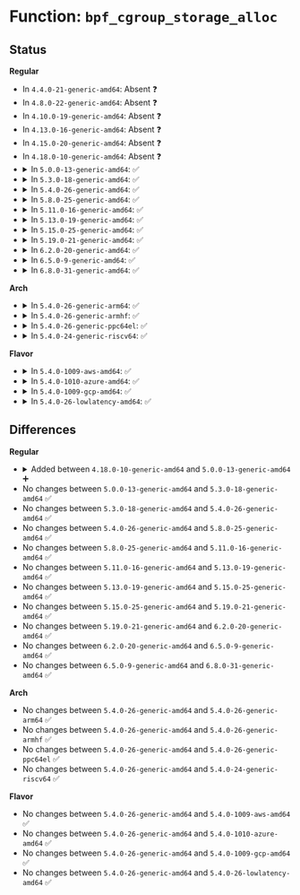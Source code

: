 # Function: <code>bpf_cgroup_storage_alloc</code>

## Status
<b>Regular</b>
<ul>
<li>
In <code>4.4.0-21-generic-amd64</code>: Absent ❓
</li>
<li>
In <code>4.8.0-22-generic-amd64</code>: Absent ❓
</li>
<li>
In <code>4.10.0-19-generic-amd64</code>: Absent ❓
</li>
<li>
In <code>4.13.0-16-generic-amd64</code>: Absent ❓
</li>
<li>
In <code>4.15.0-20-generic-amd64</code>: Absent ❓
</li>
<li>
In <code>4.18.0-10-generic-amd64</code>: Absent ❓
</li>
<li>
<details>
<summary>In <code>5.0.0-13-generic-amd64</code>: ✅</summary>

```c
struct bpf_cgroup_storage * bpf_cgroup_storage_alloc(struct bpf_prog * prog, enum bpf_cgroup_storage_type stype)
```

```json
{
  "name": "bpf_cgroup_storage_alloc",
  "collision_type": "Unique Global",
  "inline_type": "No",
  "funcs": [
    {
      "addr": 18446744071580780000,
      "name": "bpf_cgroup_storage_alloc",
      "external": true,
      "loc": "kernel/bpf/local_storage.c:457",
      "file": "kernel/bpf/local_storage.c",
      "inline": "seen, unknown",
      "caller_inline": [],
      "caller_func": [
        "kernel/bpf/cgroup.c:__cgroup_bpf_attach",
        "kernel/bpf/cgroup.c:__cgroup_bpf_attach",
        "net/bpf/test_run.c:bpf_test_run",
        "net/bpf/test_run.c:bpf_test_run"
      ]
    }
  ],
  "symbols": [
    {
      "addr": 18446744071580780000,
      "name": "bpf_cgroup_storage_alloc",
      "section": ".text",
      "bind": "STB_GLOBAL",
      "size": 264
    }
  ]
}
```
</details>
</li>
<li>
<details>
<summary>In <code>5.3.0-18-generic-amd64</code>: ✅</summary>

```c
struct bpf_cgroup_storage * bpf_cgroup_storage_alloc(struct bpf_prog * prog, enum bpf_cgroup_storage_type stype)
```

```json
{
  "name": "bpf_cgroup_storage_alloc",
  "collision_type": "Unique Global",
  "inline_type": "No",
  "funcs": [
    {
      "addr": 18446744071580864656,
      "name": "bpf_cgroup_storage_alloc",
      "external": true,
      "loc": "kernel/bpf/local_storage.c:477",
      "file": "kernel/bpf/local_storage.c",
      "inline": "seen, unknown",
      "caller_inline": [],
      "caller_func": [
        "kernel/bpf/cgroup.c:__cgroup_bpf_attach",
        "net/bpf/test_run.c:bpf_test_run",
        "net/bpf/test_run.c:bpf_test_run"
      ]
    }
  ],
  "symbols": [
    {
      "addr": 18446744071580864656,
      "name": "bpf_cgroup_storage_alloc",
      "section": ".text",
      "bind": "STB_GLOBAL",
      "size": 292
    }
  ]
}
```
</details>
</li>
<li>
<details>
<summary>In <code>5.4.0-26-generic-amd64</code>: ✅</summary>

```c
struct bpf_cgroup_storage * bpf_cgroup_storage_alloc(struct bpf_prog * prog, enum bpf_cgroup_storage_type stype)
```

```json
{
  "name": "bpf_cgroup_storage_alloc",
  "collision_type": "Unique Global",
  "inline_type": "No",
  "funcs": [
    {
      "addr": 18446744071580915680,
      "name": "bpf_cgroup_storage_alloc",
      "external": true,
      "loc": "kernel/bpf/local_storage.c:477",
      "file": "kernel/bpf/local_storage.c",
      "inline": "seen, unknown",
      "caller_inline": [],
      "caller_func": [
        "kernel/bpf/cgroup.c:__cgroup_bpf_attach",
        "net/bpf/test_run.c:bpf_test_run",
        "net/bpf/test_run.c:bpf_test_run"
      ]
    }
  ],
  "symbols": [
    {
      "addr": 18446744071580915680,
      "name": "bpf_cgroup_storage_alloc",
      "section": ".text",
      "bind": "STB_GLOBAL",
      "size": 292
    }
  ]
}
```
</details>
</li>
<li>
<details>
<summary>In <code>5.8.0-25-generic-amd64</code>: ✅</summary>

```c
struct bpf_cgroup_storage * bpf_cgroup_storage_alloc(struct bpf_prog * prog, enum bpf_cgroup_storage_type stype)
```

```json
{
  "name": "bpf_cgroup_storage_alloc",
  "collision_type": "Unique Global",
  "inline_type": "No",
  "funcs": [
    {
      "addr": 18446744071581062752,
      "name": "bpf_cgroup_storage_alloc",
      "external": true,
      "loc": "kernel/bpf/local_storage.c:477",
      "file": "kernel/bpf/local_storage.c",
      "inline": "seen, unknown",
      "caller_inline": [],
      "caller_func": [
        "kernel/bpf/cgroup.c:__cgroup_bpf_attach",
        "kernel/bpf/cgroup.c:__cgroup_bpf_attach",
        "net/bpf/test_run.c:bpf_test_run",
        "net/bpf/test_run.c:bpf_test_run"
      ]
    }
  ],
  "symbols": [
    {
      "addr": 18446744071581062752,
      "name": "bpf_cgroup_storage_alloc",
      "section": ".text",
      "bind": "STB_GLOBAL",
      "size": 290
    }
  ]
}
```
</details>
</li>
<li>
<details>
<summary>In <code>5.11.0-16-generic-amd64</code>: ✅</summary>

```c
struct bpf_cgroup_storage * bpf_cgroup_storage_alloc(struct bpf_prog * prog, enum bpf_cgroup_storage_type stype)
```

```json
{
  "name": "bpf_cgroup_storage_alloc",
  "collision_type": "Unique Global",
  "inline_type": "No",
  "funcs": [
    {
      "addr": 18446744071581074608,
      "name": "bpf_cgroup_storage_alloc",
      "external": true,
      "loc": "kernel/bpf/local_storage.c:486",
      "file": "kernel/bpf/local_storage.c",
      "inline": "seen, unknown",
      "caller_inline": [],
      "caller_func": [
        "kernel/bpf/cgroup.c:__cgroup_bpf_attach",
        "net/bpf/test_run.c:bpf_test_run",
        "net/bpf/test_run.c:bpf_test_run"
      ]
    }
  ],
  "symbols": [
    {
      "addr": 18446744071581074608,
      "name": "bpf_cgroup_storage_alloc",
      "section": ".text",
      "bind": "STB_GLOBAL",
      "size": 239
    }
  ]
}
```
</details>
</li>
<li>
<details>
<summary>In <code>5.13.0-19-generic-amd64</code>: ✅</summary>

```c
struct bpf_cgroup_storage * bpf_cgroup_storage_alloc(struct bpf_prog * prog, enum bpf_cgroup_storage_type stype)
```

```json
{
  "name": "bpf_cgroup_storage_alloc",
  "collision_type": "Unique Global",
  "inline_type": "No",
  "funcs": [
    {
      "addr": 18446744071581089600,
      "name": "bpf_cgroup_storage_alloc",
      "external": true,
      "loc": "kernel/bpf/local_storage.c:487",
      "file": "kernel/bpf/local_storage.c",
      "inline": "seen, unknown",
      "caller_inline": [],
      "caller_func": [
        "kernel/bpf/cgroup.c:__cgroup_bpf_attach",
        "net/bpf/test_run.c:bpf_test_run",
        "net/bpf/test_run.c:bpf_test_run"
      ]
    }
  ],
  "symbols": [
    {
      "addr": 18446744071581089600,
      "name": "bpf_cgroup_storage_alloc",
      "section": ".text",
      "bind": "STB_GLOBAL",
      "size": 239
    }
  ]
}
```
</details>
</li>
<li>
<details>
<summary>In <code>5.15.0-25-generic-amd64</code>: ✅</summary>

```c
struct bpf_cgroup_storage * bpf_cgroup_storage_alloc(struct bpf_prog * prog, enum bpf_cgroup_storage_type stype)
```

```json
{
  "name": "bpf_cgroup_storage_alloc",
  "collision_type": "Unique Global",
  "inline_type": "No",
  "funcs": [
    {
      "addr": 18446744071581318720,
      "name": "bpf_cgroup_storage_alloc",
      "external": true,
      "loc": "kernel/bpf/local_storage.c:493",
      "file": "kernel/bpf/local_storage.c",
      "inline": "seen, unknown",
      "caller_inline": [],
      "caller_func": [
        "kernel/bpf/cgroup.c:__cgroup_bpf_attach",
        "net/bpf/test_run.c:bpf_test_run",
        "net/bpf/test_run.c:bpf_test_run"
      ]
    }
  ],
  "symbols": [
    {
      "addr": 18446744071581318720,
      "name": "bpf_cgroup_storage_alloc",
      "section": ".text",
      "bind": "STB_GLOBAL",
      "size": 302
    }
  ]
}
```
</details>
</li>
<li>
<details>
<summary>In <code>5.19.0-21-generic-amd64</code>: ✅</summary>

```c
struct bpf_cgroup_storage * bpf_cgroup_storage_alloc(struct bpf_prog * prog, enum bpf_cgroup_storage_type stype)
```

```json
{
  "name": "bpf_cgroup_storage_alloc",
  "collision_type": "Unique Global",
  "inline_type": "No",
  "funcs": [
    {
      "addr": 18446744071581620592,
      "name": "bpf_cgroup_storage_alloc",
      "external": true,
      "loc": "kernel/bpf/local_storage.c:493",
      "file": "kernel/bpf/local_storage.c",
      "inline": "seen, unknown",
      "caller_inline": [],
      "caller_func": [
        "kernel/bpf/cgroup.c:__cgroup_bpf_attach",
        "net/bpf/test_run.c:bpf_test_run",
        "net/bpf/test_run.c:bpf_test_run"
      ]
    }
  ],
  "symbols": [
    {
      "addr": 18446744071581620592,
      "name": "bpf_cgroup_storage_alloc",
      "section": ".text",
      "bind": "STB_GLOBAL",
      "size": 411
    }
  ]
}
```
</details>
</li>
<li>
<details>
<summary>In <code>6.2.0-20-generic-amd64</code>: ✅</summary>

```c
struct bpf_cgroup_storage * bpf_cgroup_storage_alloc(struct bpf_prog * prog, enum bpf_cgroup_storage_type stype)
```

```json
{
  "name": "bpf_cgroup_storage_alloc",
  "collision_type": "Unique Global",
  "inline_type": "No",
  "funcs": [
    {
      "addr": 18446744071582005504,
      "name": "bpf_cgroup_storage_alloc",
      "external": true,
      "loc": "kernel/bpf/local_storage.c:492",
      "file": "kernel/bpf/local_storage.c",
      "inline": "seen, unknown",
      "caller_inline": [],
      "caller_func": [
        "kernel/bpf/cgroup.c:__cgroup_bpf_attach",
        "net/bpf/test_run.c:bpf_test_run",
        "net/bpf/test_run.c:bpf_test_run"
      ]
    }
  ],
  "symbols": [
    {
      "addr": 18446744071582005504,
      "name": "bpf_cgroup_storage_alloc",
      "section": ".text",
      "bind": "STB_GLOBAL",
      "size": 610
    }
  ]
}
```
</details>
</li>
<li>
<details>
<summary>In <code>6.5.0-9-generic-amd64</code>: ✅</summary>

```c
struct bpf_cgroup_storage * bpf_cgroup_storage_alloc(struct bpf_prog * prog, enum bpf_cgroup_storage_type stype)
```

```json
{
  "name": "bpf_cgroup_storage_alloc",
  "collision_type": "Unique Global",
  "inline_type": "No",
  "funcs": [
    {
      "addr": 18446744071582196528,
      "name": "bpf_cgroup_storage_alloc",
      "external": true,
      "loc": "kernel/bpf/local_storage.c:499",
      "file": "kernel/bpf/local_storage.c",
      "inline": "seen, unknown",
      "caller_inline": [],
      "caller_func": [
        "kernel/bpf/cgroup.c:__cgroup_bpf_attach",
        "net/bpf/test_run.c:bpf_test_run",
        "net/bpf/test_run.c:bpf_test_run"
      ]
    }
  ],
  "symbols": [
    {
      "addr": 18446744071582196528,
      "name": "bpf_cgroup_storage_alloc",
      "section": ".text",
      "bind": "STB_GLOBAL",
      "size": 480
    }
  ]
}
```
</details>
</li>
<li>
<details>
<summary>In <code>6.8.0-31-generic-amd64</code>: ✅</summary>

```c
struct bpf_cgroup_storage * bpf_cgroup_storage_alloc(struct bpf_prog * prog, enum bpf_cgroup_storage_type stype)
```

```json
{
  "name": "bpf_cgroup_storage_alloc",
  "collision_type": "Unique Global",
  "inline_type": "No",
  "funcs": [
    {
      "addr": 18446744071582345440,
      "name": "bpf_cgroup_storage_alloc",
      "external": true,
      "loc": "kernel/bpf/local_storage.c:499",
      "file": "kernel/bpf/local_storage.c",
      "inline": "seen, unknown",
      "caller_inline": [],
      "caller_func": [
        "kernel/bpf/cgroup.c:__cgroup_bpf_attach",
        "net/bpf/test_run.c:bpf_test_run",
        "net/bpf/test_run.c:bpf_test_run"
      ]
    }
  ],
  "symbols": [
    {
      "addr": 18446744071582345440,
      "name": "bpf_cgroup_storage_alloc",
      "section": ".text",
      "bind": "STB_GLOBAL",
      "size": 500
    }
  ]
}
```
</details>
</li>
</ul>
<b>Arch</b>
<ul>
<li>
<details>
<summary>In <code>5.4.0-26-generic-arm64</code>: ✅</summary>

```c
struct bpf_cgroup_storage * bpf_cgroup_storage_alloc(struct bpf_prog * prog, enum bpf_cgroup_storage_type stype)
```

```json
{
  "name": "bpf_cgroup_storage_alloc",
  "collision_type": "Unique Global",
  "inline_type": "No",
  "funcs": [
    {
      "addr": 18446603336492249496,
      "name": "bpf_cgroup_storage_alloc",
      "external": true,
      "loc": "kernel/bpf/local_storage.c:477",
      "file": "kernel/bpf/local_storage.c",
      "inline": "seen, unknown",
      "caller_inline": [],
      "caller_func": [
        "kernel/bpf/cgroup.c:__cgroup_bpf_attach",
        "kernel/bpf/cgroup.c:__cgroup_bpf_attach",
        "net/bpf/test_run.c:bpf_test_run",
        "net/bpf/test_run.c:bpf_test_run"
      ]
    }
  ],
  "symbols": [
    {
      "addr": 18446603336492249496,
      "name": "bpf_cgroup_storage_alloc",
      "section": ".text",
      "bind": "STB_GLOBAL",
      "size": 324
    }
  ]
}
```
</details>
</li>
<li>
<details>
<summary>In <code>5.4.0-26-generic-armhf</code>: ✅</summary>

```c
struct bpf_cgroup_storage * bpf_cgroup_storage_alloc(struct bpf_prog * prog, enum bpf_cgroup_storage_type stype)
```

```json
{
  "name": "bpf_cgroup_storage_alloc",
  "collision_type": "Unique Global",
  "inline_type": "No",
  "funcs": [
    {
      "addr": 3226142120,
      "name": "bpf_cgroup_storage_alloc",
      "external": true,
      "loc": "kernel/bpf/local_storage.c:477",
      "file": "kernel/bpf/local_storage.c",
      "inline": "seen, unknown",
      "caller_inline": [],
      "caller_func": [
        "kernel/bpf/cgroup.c:__cgroup_bpf_attach",
        "net/bpf/test_run.c:bpf_test_run",
        "net/bpf/test_run.c:bpf_test_run"
      ]
    }
  ],
  "symbols": [
    {
      "addr": 3226142120,
      "name": "bpf_cgroup_storage_alloc",
      "section": ".text",
      "bind": "STB_GLOBAL",
      "size": 304
    }
  ]
}
```
</details>
</li>
<li>
<details>
<summary>In <code>5.4.0-26-generic-ppc64el</code>: ✅</summary>

```c
struct bpf_cgroup_storage * bpf_cgroup_storage_alloc(struct bpf_prog * prog, enum bpf_cgroup_storage_type stype)
```

```json
{
  "name": "bpf_cgroup_storage_alloc",
  "collision_type": "Unique Global",
  "inline_type": "No",
  "funcs": [
    {
      "addr": 13835058055285478080,
      "name": "bpf_cgroup_storage_alloc",
      "external": true,
      "loc": "kernel/bpf/local_storage.c:477",
      "file": "kernel/bpf/local_storage.c",
      "inline": "seen, unknown",
      "caller_inline": [],
      "caller_func": [
        "kernel/bpf/cgroup.c:__cgroup_bpf_attach",
        "kernel/bpf/cgroup.c:__cgroup_bpf_attach",
        "net/bpf/test_run.c:bpf_test_run",
        "net/bpf/test_run.c:bpf_test_run"
      ]
    }
  ],
  "symbols": [
    {
      "addr": 13835058055285478080,
      "name": "bpf_cgroup_storage_alloc",
      "section": ".text",
      "bind": "STB_GLOBAL",
      "size": 468
    }
  ]
}
```
</details>
</li>
<li>
<details>
<summary>In <code>5.4.0-24-generic-riscv64</code>: ✅</summary>

```c
struct bpf_cgroup_storage * bpf_cgroup_storage_alloc(struct bpf_prog * prog, enum bpf_cgroup_storage_type stype)
```

```json
{
  "name": "bpf_cgroup_storage_alloc",
  "collision_type": "Unique Global",
  "inline_type": "No",
  "funcs": [
    {
      "addr": 18446743936272391914,
      "name": "bpf_cgroup_storage_alloc",
      "external": true,
      "loc": "kernel/bpf/local_storage.c:477",
      "file": "kernel/bpf/local_storage.c",
      "inline": "seen, unknown",
      "caller_inline": [],
      "caller_func": [
        "kernel/bpf/cgroup.c:__cgroup_bpf_attach",
        "kernel/bpf/cgroup.c:__cgroup_bpf_attach",
        "net/bpf/test_run.c:bpf_test_run",
        "net/bpf/test_run.c:bpf_test_run"
      ]
    }
  ],
  "symbols": [
    {
      "addr": 18446743936272391914,
      "name": "bpf_cgroup_storage_alloc",
      "section": ".text",
      "bind": "STB_GLOBAL",
      "size": 240
    }
  ]
}
```
</details>
</li>
</ul>
<b>Flavor</b>
<ul>
<li>
<details>
<summary>In <code>5.4.0-1009-aws-amd64</code>: ✅</summary>

```c
struct bpf_cgroup_storage * bpf_cgroup_storage_alloc(struct bpf_prog * prog, enum bpf_cgroup_storage_type stype)
```

```json
{
  "name": "bpf_cgroup_storage_alloc",
  "collision_type": "Unique Global",
  "inline_type": "No",
  "funcs": [
    {
      "addr": 18446744071580884480,
      "name": "bpf_cgroup_storage_alloc",
      "external": true,
      "loc": "kernel/bpf/local_storage.c:477",
      "file": "kernel/bpf/local_storage.c",
      "inline": "seen, unknown",
      "caller_inline": [],
      "caller_func": [
        "kernel/bpf/cgroup.c:__cgroup_bpf_attach",
        "net/bpf/test_run.c:bpf_test_run",
        "net/bpf/test_run.c:bpf_test_run"
      ]
    }
  ],
  "symbols": [
    {
      "addr": 18446744071580884480,
      "name": "bpf_cgroup_storage_alloc",
      "section": ".text",
      "bind": "STB_GLOBAL",
      "size": 292
    }
  ]
}
```
</details>
</li>
<li>
<details>
<summary>In <code>5.4.0-1010-azure-amd64</code>: ✅</summary>

```c
struct bpf_cgroup_storage * bpf_cgroup_storage_alloc(struct bpf_prog * prog, enum bpf_cgroup_storage_type stype)
```

```json
{
  "name": "bpf_cgroup_storage_alloc",
  "collision_type": "Unique Global",
  "inline_type": "No",
  "funcs": [
    {
      "addr": 18446744071580830544,
      "name": "bpf_cgroup_storage_alloc",
      "external": true,
      "loc": "kernel/bpf/local_storage.c:477",
      "file": "kernel/bpf/local_storage.c",
      "inline": "seen, unknown",
      "caller_inline": [],
      "caller_func": [
        "kernel/bpf/cgroup.c:__cgroup_bpf_attach",
        "net/bpf/test_run.c:bpf_test_run",
        "net/bpf/test_run.c:bpf_test_run"
      ]
    }
  ],
  "symbols": [
    {
      "addr": 18446744071580830544,
      "name": "bpf_cgroup_storage_alloc",
      "section": ".text",
      "bind": "STB_GLOBAL",
      "size": 292
    }
  ]
}
```
</details>
</li>
<li>
<details>
<summary>In <code>5.4.0-1009-gcp-amd64</code>: ✅</summary>

```c
struct bpf_cgroup_storage * bpf_cgroup_storage_alloc(struct bpf_prog * prog, enum bpf_cgroup_storage_type stype)
```

```json
{
  "name": "bpf_cgroup_storage_alloc",
  "collision_type": "Unique Global",
  "inline_type": "No",
  "funcs": [
    {
      "addr": 18446744071580875728,
      "name": "bpf_cgroup_storage_alloc",
      "external": true,
      "loc": "kernel/bpf/local_storage.c:477",
      "file": "kernel/bpf/local_storage.c",
      "inline": "seen, unknown",
      "caller_inline": [],
      "caller_func": [
        "kernel/bpf/cgroup.c:__cgroup_bpf_attach",
        "net/bpf/test_run.c:bpf_test_run",
        "net/bpf/test_run.c:bpf_test_run"
      ]
    }
  ],
  "symbols": [
    {
      "addr": 18446744071580875728,
      "name": "bpf_cgroup_storage_alloc",
      "section": ".text",
      "bind": "STB_GLOBAL",
      "size": 292
    }
  ]
}
```
</details>
</li>
<li>
<details>
<summary>In <code>5.4.0-26-lowlatency-amd64</code>: ✅</summary>

```c
struct bpf_cgroup_storage * bpf_cgroup_storage_alloc(struct bpf_prog * prog, enum bpf_cgroup_storage_type stype)
```

```json
{
  "name": "bpf_cgroup_storage_alloc",
  "collision_type": "Unique Global",
  "inline_type": "No",
  "funcs": [
    {
      "addr": 18446744071580934368,
      "name": "bpf_cgroup_storage_alloc",
      "external": true,
      "loc": "kernel/bpf/local_storage.c:477",
      "file": "kernel/bpf/local_storage.c",
      "inline": "seen, unknown",
      "caller_inline": [],
      "caller_func": [
        "kernel/bpf/cgroup.c:__cgroup_bpf_attach",
        "net/bpf/test_run.c:bpf_test_run",
        "net/bpf/test_run.c:bpf_test_run"
      ]
    }
  ],
  "symbols": [
    {
      "addr": 18446744071580934368,
      "name": "bpf_cgroup_storage_alloc",
      "section": ".text",
      "bind": "STB_GLOBAL",
      "size": 292
    }
  ]
}
```
</details>
</li>
</ul>

## Differences
<b>Regular</b>
<ul>
<li>
<details>
<summary>Added between <code>4.18.0-10-generic-amd64</code> and <code>5.0.0-13-generic-amd64</code> ➕</summary>

```c
struct bpf_cgroup_storage * bpf_cgroup_storage_alloc(struct bpf_prog * prog, enum bpf_cgroup_storage_type stype)
```
</details>
</li>
<li>
No changes between <code>5.0.0-13-generic-amd64</code> and <code>5.3.0-18-generic-amd64</code> ✅
</li>
<li>
No changes between <code>5.3.0-18-generic-amd64</code> and <code>5.4.0-26-generic-amd64</code> ✅
</li>
<li>
No changes between <code>5.4.0-26-generic-amd64</code> and <code>5.8.0-25-generic-amd64</code> ✅
</li>
<li>
No changes between <code>5.8.0-25-generic-amd64</code> and <code>5.11.0-16-generic-amd64</code> ✅
</li>
<li>
No changes between <code>5.11.0-16-generic-amd64</code> and <code>5.13.0-19-generic-amd64</code> ✅
</li>
<li>
No changes between <code>5.13.0-19-generic-amd64</code> and <code>5.15.0-25-generic-amd64</code> ✅
</li>
<li>
No changes between <code>5.15.0-25-generic-amd64</code> and <code>5.19.0-21-generic-amd64</code> ✅
</li>
<li>
No changes between <code>5.19.0-21-generic-amd64</code> and <code>6.2.0-20-generic-amd64</code> ✅
</li>
<li>
No changes between <code>6.2.0-20-generic-amd64</code> and <code>6.5.0-9-generic-amd64</code> ✅
</li>
<li>
No changes between <code>6.5.0-9-generic-amd64</code> and <code>6.8.0-31-generic-amd64</code> ✅
</li>
</ul>
<b>Arch</b>
<ul>
<li>
No changes between <code>5.4.0-26-generic-amd64</code> and <code>5.4.0-26-generic-arm64</code> ✅
</li>
<li>
No changes between <code>5.4.0-26-generic-amd64</code> and <code>5.4.0-26-generic-armhf</code> ✅
</li>
<li>
No changes between <code>5.4.0-26-generic-amd64</code> and <code>5.4.0-26-generic-ppc64el</code> ✅
</li>
<li>
No changes between <code>5.4.0-26-generic-amd64</code> and <code>5.4.0-24-generic-riscv64</code> ✅
</li>
</ul>
<b>Flavor</b>
<ul>
<li>
No changes between <code>5.4.0-26-generic-amd64</code> and <code>5.4.0-1009-aws-amd64</code> ✅
</li>
<li>
No changes between <code>5.4.0-26-generic-amd64</code> and <code>5.4.0-1010-azure-amd64</code> ✅
</li>
<li>
No changes between <code>5.4.0-26-generic-amd64</code> and <code>5.4.0-1009-gcp-amd64</code> ✅
</li>
<li>
No changes between <code>5.4.0-26-generic-amd64</code> and <code>5.4.0-26-lowlatency-amd64</code> ✅
</li>
</ul>
